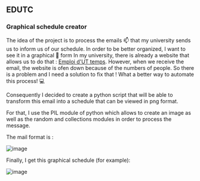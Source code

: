 ## EDUTC

### Graphical schedule creator

The idea of the project is to process the emails :mailbox: that my university sends us to inform us of our schedule. In order to be better organized, I want to see it in a graphical :calendar: form 
In my university, there is already a website that allows us to do that : [Emploi d'UT temps](https://github.com/simde-utc/emploidutemps). 
However, when we receive the email, the website is ofen down because of the numbers of people.
So there is a problem and I need a solution to fix that ! What a better way to automate this process! :computer:

Consequently I decided to create a python script that will be able to transform this email into a schedule that can be viewed in png format.

For that, I use the PIL module of python which allows to create an image as well as the random and collections modules in order to process the message.

The mail format is :


![image](https://user-images.githubusercontent.com/86049841/233201994-8b81dae3-6728-4729-86d4-894619b44de3.png)


Finally, I get this graphical schedule (for example):

![image](https://user-images.githubusercontent.com/86049841/233202746-db89f2e0-8d93-47ab-abb9-f099cd76b0ca.png)

